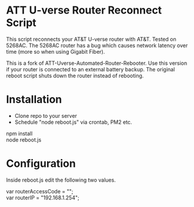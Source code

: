 # ATT U-verse Router Reconnect Script

This script reconnects your AT&T U-verse router with AT&T. Tested on 5268AC. The 5268AC router has a bug which causes network latency over time (more so when using Gigabit Fiber).   

This is a fork of ATT-Uverse-Automated-Router-Rebooter. Use this version if your router is connected to an external battery backup. The original reboot script shuts down the router instead of rebooting.

# Installation

- Clone repo to your server
- Schedule "node reboot.js" via crontab, PM2 etc.

npm install  
node reboot.js  

# Configuration

Inside reboot.js edit the following two values.

var routerAccessCode = "";  
var routerIP = "192.168.1.254";  
